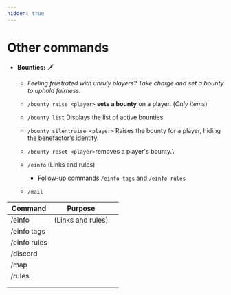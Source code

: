 ```yaml
---
hidden: true
---
```


# Other commands

* **Bounties:** :dagger:
  * _Feeling frustrated with unruly players? Take charge and set a bounty to uphold fairness._
  * `/bounty raise <player>` **sets a bounty** on a player. (_Only items_)
  * `/bounty list` Displays the list of active bounties.
  * `/bounty silentraise <player>` Raises the bounty for a player, hiding the benefactor's identity.
  * `/bounty reset <player>`removes a player's bounty.\

  * `/einfo`  (Links and rules)
    * Follow-up commands `/einfo tags` and `/einfo rules`
  * `/mail`&#x20;



<table data-full-width="true"><thead><tr><th>Command</th><th>Purpose</th><th data-hidden></th></tr></thead><tbody><tr><td>/einfo</td><td> (Links and rules)</td><td></td></tr><tr><td>/einfo tags</td><td></td><td></td></tr><tr><td>/einfo rules</td><td></td><td></td></tr><tr><td>/discord</td><td></td><td></td></tr><tr><td>/map</td><td></td><td></td></tr><tr><td>/rules</td><td></td><td></td></tr><tr><td></td><td></td><td></td></tr><tr><td></td><td></td><td></td></tr></tbody></table>
